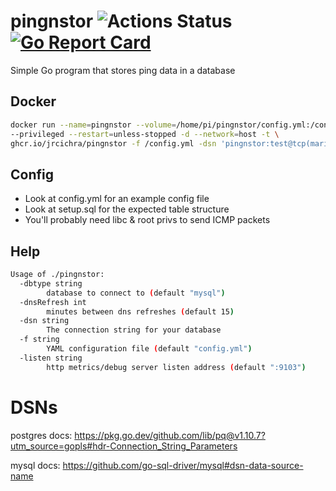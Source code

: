 # pingnstor ![Actions Status](https://github.com/jrcichra/pingnstor/workflows/pingnstor/badge.svg) [![Go Report Card](https://goreportcard.com/badge/github.com/jrcichra/pingnstor)](https://goreportcard.com/report/github.com/jrcichra/pingnstor)

Simple Go program that stores ping data in a database

## Docker

```bash
docker run --name=pingnstor --volume=/home/pi/pingnstor/config.yml:/config.yml \
--privileged --restart=unless-stopped -d --network=host -t \
ghcr.io/jrcichra/pingnstor -f /config.yml -dsn 'pingnstor:test@tcp(mariadb)/pingnstor'
```

## Config

- Look at config.yml for an example config file
- Look at setup.sql for the expected table structure
- You'll probably need libc & root privs to send ICMP packets

## Help

```bash
Usage of ./pingnstor:
  -dbtype string
        database to connect to (default "mysql")
  -dnsRefresh int
        minutes between dns refreshes (default 15)
  -dsn string
        The connection string for your database
  -f string
        YAML configuration file (default "config.yml")
  -listen string
        http metrics/debug server listen address (default ":9103")
```

# DSNs

postgres docs: https://pkg.go.dev/github.com/lib/pq@v1.10.7?utm_source=gopls#hdr-Connection_String_Parameters

mysql docs: https://github.com/go-sql-driver/mysql#dsn-data-source-name
